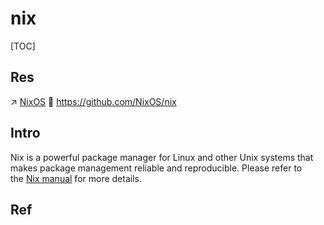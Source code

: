 # nix

[TOC]



## Res
↗ [NixOS](../../Linux%20(Derived%20From%20UNIX%20Family)/Linux%20Distros/NixOS/NixOS.md)
🚧 https://github.com/NixOS/nix



## Intro
Nix is a powerful package manager for Linux and other Unix systems that makes package management reliable and reproducible. Please refer to the [Nix manual](https://nixos.org/nix/manual) for more details.



## Ref

